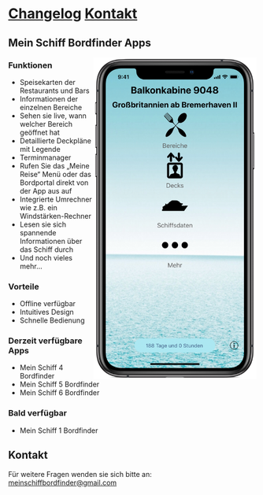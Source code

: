 # [Changelog](./changelog.md)   [Kontakt](./contact.html)


## Mein Schiff Bordfinder Apps

<img src="websiteImageScreenshotMain.png" alt="hi" class="inline" height="654" width="331" align="right"/>

### Funktionen

- Speisekarten der Restaurants und Bars
- Informationen der einzelnen Bereiche
- Sehen sie live, wann welcher Bereich geöffnet hat
- Detaillierte Deckpläne mit Legende
- Terminmanager
- Rufen Sie das „Meine Reise“ Menü oder das Bordportal direkt von der App aus auf
- Integrierte Umrechner wie z.B. ein Windstärken-Rechner
- Lesen sie sich spannende Informationen über das Schiff durch
- Und noch vieles mehr...

### Vorteile

- Offline verfügbar
- Intuitives Design
- Schnelle Bedienung

### Derzeit verfügbare Apps

- Mein Schiff 4 Bordfinder  
- Mein Schiff 5 Bordfinder
- Mein Schiff 6 Bordfinder

### Bald verfügbar

- Mein Schiff 1 Bordfinder


## Kontakt

Für weitere Fragen wenden sie sich bitte an: <meinschiffbordfinder@gmail.com>
